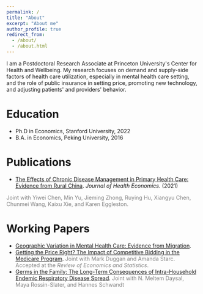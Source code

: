 ```yaml
---
permalink: /
title: "About"
excerpt: "About me"
author_profile: true
redirect_from: 
  - /about/
  - /about.html
---
```


I am a Postdoctoral Research Associate at Princeton University's Center for Health and Wellbeing. My research focuses on demand and supply-side factors of health care utilization, especially in mental health care setting, and the role of public insurance in setting price, promoting new technology, and adjusting patients' and providers' behavior. <br/>


Education
======
- Ph.D in Economics, Stanford University, 2022
- B.A. in Economics, Peking University, 2016 <br/>


Publications
======
 - [The Effects of Chronic Disease Management in Primary Health Care: Evidence from Rural China](https://www.sciencedirect.com/science/article/pii/S0167629621001247). *Journal of Health Economics*. (2021) 
 <span style="color:gray">
    Joint with Yiwei Chen, Min Yu, Jieming Zhong, Ruying Hu, Xiangyu Chen, Chunmei Wang, Kaixu Xie, and Karen Eggleston. 
 </span> <br/>
 

Working Papers
======
 - [Geographic Variation in Mental Health Care: Evidence from Migration](files/Ding_MH_GeoVariation.pdf).
 - [Getting the Price Right? The Impact of Competitive Bidding in the Medicare Program](files/DME_Draft.pdf). <span style="color:gray"> Joint with Mark Duggan and Amanda Starc. Accepted at the *Review of Economics and Statistics*. </span>
 - [Germs in the Family: The Long-Term Consequences of Intra-Household Endemic Respiratory Disease Spread](files/ChildSickness_Draft.pdf). 
 <span style="color:gray">Joint with N. Meltem Daysal, Maya Rossin-Slater, and Hannes Schwandt  </span>
  

